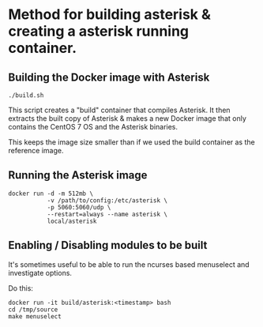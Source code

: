 # Method for building asterisk & creating a asterisk running container.

## Building the Docker image with Asterisk

```
./build.sh
```

This script creates a "build" container that compiles Asterisk.  It then
extracts the built copy of Asterisk & makes a new Docker image that only
contains the CentOS 7 OS and the Asterisk binaries.

This keeps the image size smaller than if we used the build container as
the reference image.

## Running the Asterisk image

```
docker run -d -m 512mb \
           -v /path/to/config:/etc/asterisk \
           -p 5060:5060/udp \
           --restart=always --name asterisk \
           local/asterisk
```

## Enabling / Disabling modules to be built

It's sometimes useful to be able to run the ncurses based menuselect and investigate options.

Do this:

```
docker run -it build/asterisk:<timestamp> bash
cd /tmp/source
make menuselect
```
